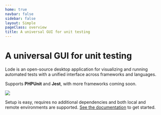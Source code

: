 ```yaml
---
home: true
navbar: false
sidebar: false
layout: Simple
pageClass: overview
title: A universal GUI for unit testing
---
```


<div class="hero text-center">
    <h1 class="f00-light mb-2">A universal GUI for unit&nbsp;testing</h1>
    <p class="col-md-8 mx-auto mb-1 f2-light">Lode is an open-source desktop application for visualizing and running automated tests with a unified interface across frameworks&nbsp;and&nbsp;languages.</p>
    <p class="col-md-8 mx-auto mb-4 f2-light">Supports <strong>PHPUnit</strong> and <strong>Jest</strong>, with more frameworks coming&nbsp;soon.</p>
    <Download />
    <div class="d-block width-fit mx-auto mb-8 mt-6">
        <img src="macos-light-full.png" class="full-screenshot">
    </div>
</div>

<div class="text-center mb-7">
    <p class="col-md-8 mx-auto mb-1 f2-light">Setup is easy, requires no additional dependencies and both local and remote environments are supported. <a href="/documentation/">See the documentation</a> to get started.</p>
</div>

<Feature
    slug="light-feature-1"
    title="Run tests selectively"
    description="Select which files or even individual tests to run, all with just a a click. And quickly focus on just the tests you need by filtering by outcome or keyword &mdash; handy for when you want to re-run only failed ones, or narrow down that test you were just refactoring."
/>

<Feature
    slug="light-feature-2"
    title="See results in real-time"
    description="Syntax-highlighted diffs and traces available as soon as a test fails &mdash; no more waiting for the full run to see what went wrong, or scanning through traces in the CLI. Every test result has its own pane and each trace frame is actionable, so you can copy its contents or open the affected files with just a few clicks."
    class="feature--right"
/>

<Feature
    slug="light-feature-3"
    title="Dynamic sorting"
    description="Sort your test files by name, last run or last updated dates, or even by duration &mdash; before, after or even during a run. Understand which tests are making your suites run slowly so you can prioritize the ones to take action on."
/>

<Mailchimp />
